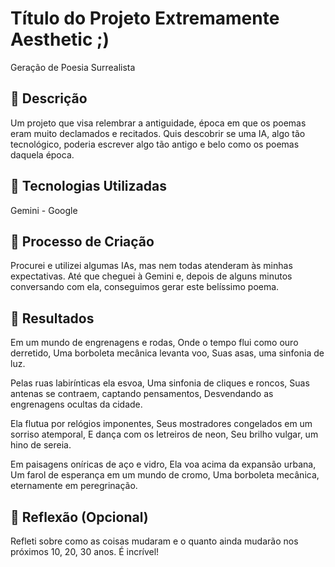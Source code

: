 

# Título do Projeto Extremamente Aesthetic ;)
Geração de Poesia Surrealista

## 📒 Descrição
Um projeto que visa relembrar a antiguidade, época em que os poemas eram muito declamados e recitados. Quis descobrir se uma IA, algo tão tecnológico, poderia escrever algo tão antigo e belo como os poemas daquela época.

## 🤖 Tecnologias Utilizadas
Gemini - Google

## 🧐 Processo de Criação
Procurei e utilizei algumas IAs, mas nem todas atenderam às minhas expectativas. Até que cheguei à Gemini e, depois de alguns minutos conversando com ela, conseguimos gerar este belíssimo poema.

## 🚀 Resultados
Em um mundo de engrenagens e rodas,
Onde o tempo flui como ouro derretido,
Uma borboleta mecânica levanta voo,
Suas asas, uma sinfonia de luz.

Pelas ruas labirínticas ela esvoa,
Uma sinfonia de cliques e roncos,
Suas antenas se contraem, captando pensamentos,
Desvendando as engrenagens ocultas da cidade.

Ela flutua por relógios imponentes,
Seus mostradores congelados em um sorriso atemporal,
E dança com os letreiros de neon,
Seu brilho vulgar, um hino de sereia.

Em paisagens oníricas de aço e vidro,
Ela voa acima da expansão urbana,
Um farol de esperança em um mundo de cromo,
Uma borboleta mecânica, eternamente em peregrinação.

## 💭 Reflexão (Opcional)
Refleti sobre como as coisas mudaram e o quanto ainda mudarão nos próximos 10, 20, 30 anos. É incrível!
